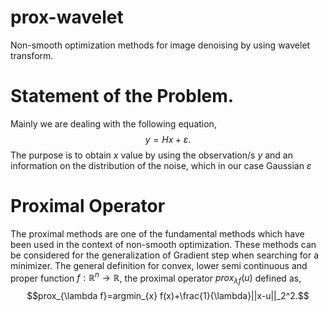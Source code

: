 # prox-wavelet
Non-smooth optimization methods for image denoising by using wavelet transform.  
# Statement of the Problem. 
Mainly we are dealing with the following equation,
$$y = Hx + \varepsilon.$$
The purpose is to obtain $x$ value by using the observation/s $y$ and an information on the distribution of the noise, which in our case Gaussian $\varepsilon$

# Proximal Operator 
The proximal methods are one of the fundamental methods which have been used in the context of non-smooth optimization. These methods can be considered for the generalization of Gradient step when searching for a minimizer. The general definition for convex, lower semi continuous and proper function $f:\mathbb{R}^n\to\mathbb{R}$, the proximal operator $prox_{\lambda f}(u)$ defined as, 
$$prox_{\lambda f}=argmin_{x} f(x)+\frac{1}{\lambda}||x-u||_2^2.$$